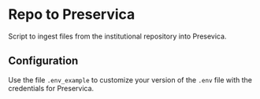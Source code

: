 # Repo to Preservica

Script to ingest files from the institutional repository into Presevica.

## Configuration

Use the file `.env_example` to customize your version of the `.env` file with the credentials for Preservica.
